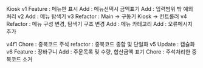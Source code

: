 Kiosk
v1   Feature : 메뉴판 표시
     Add : 메뉴선택시 금액표기
     Add : 입력범위 밖 예외처리
v2   Add : 메뉴 탐색기
v3   Refactor : Main -> 구동기
               Kiosk -> 컨트롤러
v4   Refactor : 메뉴 구성 변경, 탐색기 구조 변경
     Add : 메뉴 카테고리
     Add : 오류메시지 추가

v4f1 Chore  : 중복코드 주석
     refactor : 중복코드 종합 및 단일화
v5   Update : 캡슐화
v6   Feature : 장바구니
     Add : 주문목록 및 수량, 합산금액 표기
     Chore : 주석처리한 중복코드 소거
